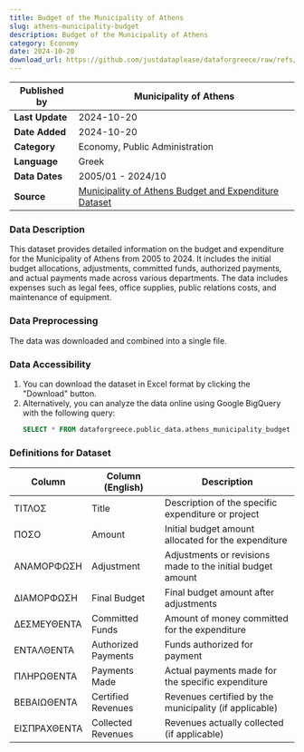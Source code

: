 ```yaml
---
title: Budget of the Municipality of Athens
slug: athens-municipality-budget
description: Budget of the Municipality of Athens
category: Economy
date: 2024-10-20
download_url: https://github.com/justdataplease/dataforgreece/raw/refs/heads/main/data/athens-budget/athens-municipality-budget-data_2024.csv.zip
---
```

| **Published by** | Municipality of Athens                                                                 |
|------------------|----------------------------------------------------------------------------------------|
| **Last Update**  | 2024-10-20                                                                             |
| **Date Added**   | 2024-10-20                                                                             |
| **Category**     | Economy, Public Administration                                                         |
| **Language**     | Greek                                                                                  |
| **Data Dates**   | 2005/01 - 2024/10                                                                      |
| **Source**       | [Municipality of Athens Budget and Expenditure Dataset](https://old.cityofathens.gr/khe/proypologismos)    |

### Data Description
This dataset provides detailed information on the budget and expenditure for the Municipality of Athens from 2005 to 2024. It includes the initial budget allocations, adjustments, committed funds, authorized payments, and actual payments made across various departments. The data includes expenses such as legal fees, office supplies, public relations costs, and maintenance of equipment.

### Data Preprocessing
The data was downloaded and combined into a single file. 

### Data Accessibility
1. You can download the dataset in Excel format by clicking the "Download" button.
2. Alternatively, you can analyze the data online using Google BigQuery with the following query:
   ```sql
   SELECT * FROM dataforgreece.public_data.athens_municipality_budget
   ```

### Definitions for Dataset

| **Column** | **Column (English)**                                                        | **Description**                                                             |
|------------|-----------------------------------------------------------------------------|-----------------------------------------------------------------------------|
| ΤΙΤΛΟΣ     | Title                                                                       | Description of the specific expenditure or project                          |
| ΠΟΣΟ       | Amount                                                                      | Initial budget amount allocated for the expenditure                         |
| ΑΝΑΜΟΡΦΩΣΗ | Adjustment                                                                  | Adjustments or revisions made to the initial budget amount                  |
| ΔΙΑΜΟΡΦΩΣΗ | Final Budget                                                                | Final budget amount after adjustments                                       |
| ΔΕΣΜΕΥΘΕΝΤΑ | Committed Funds                                                             | Amount of money committed for the expenditure                               |
| ΕΝΤΑΛΘΕΝΤΑ | Authorized Payments                                                         | Funds authorized for payment                                                |
| ΠΛΗΡΩΘΕΝΤΑ | Payments Made                                                               | Actual payments made for the specific expenditure                           |
| ΒΕΒΑΙΩΘΕΝΤΑ | Certified Revenues                                                          | Revenues certified by the municipality (if applicable)                      |
| ΕΙΣΠΡΑΧΘΕΝΤΑ | Collected Revenues                                                          | Revenues actually collected (if applicable)                                 |
